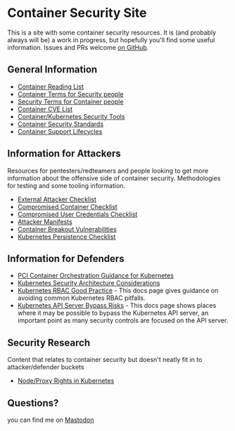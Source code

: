 # Container Security Site

This is a site with some container security resources. It is (and probably always will be) a work in progress, but hopefully you'll find some useful information. Issues and PRs welcome [on GitHub](https://github.com/raesene/container-security-site).

## General Information

- [Container Reading List](general_information/reading_list.md)
- [Container Terms for Security people](jargon_busters/container_terms_for_security_people.md)
- [Security Terms for Container people](jargon_busters/security_terms_for_container_people.md)
- [Container CVE List](general_information/container_cve_list.md)
- [Container/Kubernetes Security Tools](general_information/tools_list.md)
- [Container Security Standards](general_information/container_security_standards.md)
- [Container Support Lifecycles](general_information/support_lifecycles.md)


## Information for Attackers

Resources for pentesters/redteamers and people looking to get more information about the offensive side of container security. Methodologies for testing and some tooling information.

- [External Attacker Checklist](attackers/external_attacker_checklist.md)
- [Compromised Container Checklist](attackers/compromised_container_checklist.md)
- [Compromised User Credentials Checklist](attackers/compromised_user_credentials_checklist.md)
- [Attacker Manifests](attackers/attacker_manifests.md)
- [Container Breakout Vulnerabilities](attackers/container_breakout_vulnerabilities.md)
- [Kubernetes Persistence Checklist](attackers/kubernetes_persistence_checklist.md)

## Information for Defenders

- [PCI Container Orchestration Guidance for Kubernetes](defenders/PCI_Container_Orchestration_Guidance.md)
- [Kubernetes Security Architecture Considerations](defenders/kubernetes_security_architecture_considerations.md)
- [Kubernetes RBAC Good Practice](https://kubernetes.io/docs/concepts/security/rbac-good-practices/) - This docs page gives guidance on avoiding common Kubernetes RBAC pitfalls.
- [Kubernetes API Server Bypass Risks](https://kubernetes.io/docs/concepts/security/api-server-bypass-risks/) - This docs page shows places where it may be possible to bypass the Kubernetes API server, an important point as many security controls are focused on the API server.

## Security Research

Content that relates to container security but doesn't neatly fit in to attacker/defender buckets

- [Node/Proxy Rights in Kubernetes](security_research/node_proxy.md)



## Questions?

you can find me on <a rel="me" href="https://infosec.exchange/@raesene">Mastodon</a>
